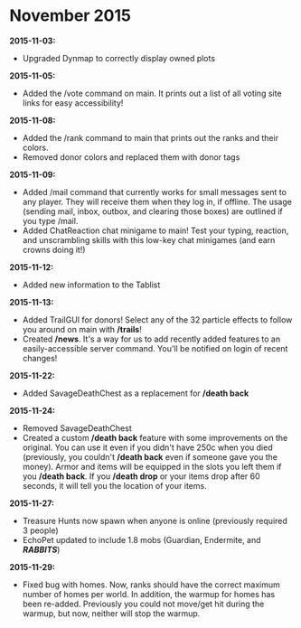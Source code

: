 ---
---
# November 2015

**2015-11-03:**
* Upgraded Dynmap to correctly display owned plots

**2015-11-05:**
* Added the /vote command on main. It prints out a list of all voting site links for easy accessibility!

**2015-11-08:**
* Added the /rank command to main that prints out the ranks and their colors.
* Removed donor colors and replaced them with donor tags

**2015-11-09:**
* Added /mail command that currently works for small messages sent to any player. They will receive them when they log in, if offline. The usage (sending mail, inbox, outbox, and clearing those boxes) are outlined if you type /mail.
* Added ChatReaction chat minigame to main! Test your typing, reaction, and unscrambling skills with this low-key chat minigames (and earn crowns doing it!)

**2015-11-12:**
* Added new information to the Tablist

**2015-11-13:**
* Added TrailGUI for donors! Select any of the 32 particle effects to follow you around on main with **/trails**!
* Created **/news**. It's a way for us to add recently added features to an easily-accessible server command. You'll be notified on login of recent changes!

**2015-11-22:**
* Added SavageDeathChest as a replacement for **/death back**

**2015-11-24:**
* Removed SavageDeathChest
* Created a custom **/death back** feature with some improvements on the original. You can use it even if you didn't have 250c when you died (previously, you couldn't **/death back** even if someone gave you the money). Armor and items will be equipped in the slots you left them if you **/death back**. If you **/death drop** or your items drop after 60 seconds, it will tell you the location of your items.

**2015-11-27:**
* Treasure Hunts now spawn when anyone is online (previously required 3 people)
* EchoPet updated to include 1.8 mobs (Guardian, Endermite, and ***RABBITS***)

**2015-11-29:**
* Fixed bug with homes. Now, ranks should have the correct maximum number of homes per world. In addition, the warmup for homes has been re-added. Previously you could not move/get hit during the warmup, but now, neither will stop the warmup.
